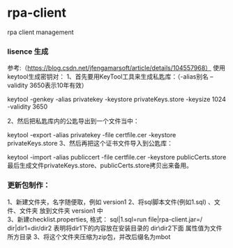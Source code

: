 # rpa-client
rpa client management

### lisence 生成 
参考:（https://blog.csdn.net/jfengamarsoft/article/details/104557968）
使用keytool生成密钥对：
1、首先要用KeyTool工具来生成私匙库：（-alias别名 –validity 3650表示10年有效）

keytool -genkey -alias privatekey -keystore privateKeys.store -keysize 1024 -validity 3650

2、然后把私匙库内的公匙导出到一个文件当中：

keytool -export -alias privatekey -file certfile.cer -keystore privateKeys.store
3、然后再把这个证书文件导入到公匙库：

keytool -import -alias publiccert -file certfile.cer -keystore publicCerts.store
最后生成文件privateKeys.store、publicCerts.store拷贝出来备用。


### 更新包制作：
1、新建文件夹，名字随便取，例如 version1
2、将sql脚本文件(例如1.sql) 、文件、文件夹 放到文件夹 version1 中  
3、新建checklist.properties, 格式：
sql|1.sql=run
file|rpa-client.jar=/
dir|dir1=dir/dir2   表明将dir1下的内容放在安装目录的 dir\dir2下面
属性值为文件所方目录
3、将这个文件夹压缩为zip包，并改后缀名为mbot
